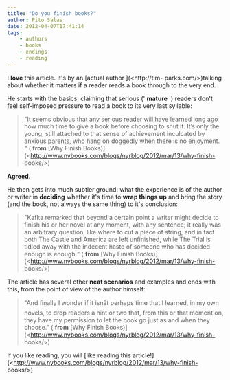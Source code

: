 ```yaml
---
title: "Do you finish books?"
author: Pito Salas
date: 2012-04-07T17:41:14
tags:
    - authors
    - books
    - endings
    - reading
---
```




I **love** this article. It's by an [actual author ](<http://tim-
parks.com/>)talking about whether it matters if a reader reads a book through
to the very end.

He starts with the basics, claiming that serious (' **mature** ') readers
don't feel self-imposed pressure to read a book to its very last syllable:

> "It seems obvious that any serious reader will have learned long ago how
> much time to give a book before choosing to shut it. It’s only the young,
> still attached to that sense of achievement inculcated by anxious parents,
> who hang on doggedly when there is no enjoyment. “ ( **from** [Why Finish
> Books)](<http://www.nybooks.com/blogs/nyrblog/2012/mar/13/why-finish-
> books/>)

**Agreed**.

He then gets into much subtler ground: what the experience is of the author or
writer in **deciding** whether it's time to **wrap things** **up** and bring
the story (and the book, not always the same thing) to it's conclusion:

> "Kafka remarked that beyond a certain point a writer might decide to finish
> his or her novel at any moment, with any sentence; it really was an
> arbitrary question, like where to cut a piece of string, and in fact both
> The Castle and America are left unfinished, while The Trial is tidied away
> with the indecent haste of someone who has decided enough is enough.“ (
> **from** [Why Finish
> Books)](<http://www.nybooks.com/blogs/nyrblog/2012/mar/13/why-finish-
> books/>)

The article has several other **neat scenarios** and examples and ends with
this, from the point of view of the author himself:

> "And finally I wonder if it isnât perhaps time that I learned, in my own
> novels, to drop readers a hint or two that, from this or that moment on,
> they have my permission to let the book go just as and when they choose." (
> **from** [Why Finish
> Books)](<http://www.nybooks.com/blogs/nyrblog/2012/mar/13/why-finish-
> books/>)

If you like reading, you will [like reading this
article!](<http://www.nybooks.com/blogs/nyrblog/2012/mar/13/why-finish-
books/>)


